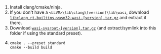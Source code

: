 1. Install clang/cmake/ninja.
2. If you don't have a `<LLVM>\lib\clang\[version]\lib\wasi`, download
   [`libclang_rt.builtins-wasm32-wasi-[version].tar.gz`](https://github.com/WebAssembly/wasi-sdk/releases)
   and extract it there.
3. Download [`wasi-sysroot-[version].tar.gz`](https://github.com/WebAssembly/wasi-sdk/releases)
   (and extract/symlink into this folder if using the standard preset).
4. ```
   cmake . --preset standard
   cmake --build build
   ```
